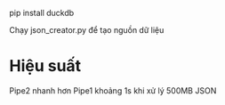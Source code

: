 pip install duckdb

Chạy json_creator.py để tạo nguồn dữ liệu

# Hiệu suất
Pipe2 nhanh hơn Pipe1 khoảng 1s khi xử lý 500MB JSON
